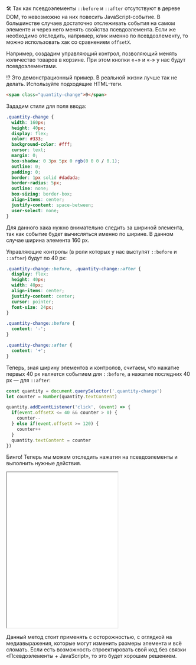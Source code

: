 🛠 Так как псевдоэлементы `::before` и `::after` отсутствуют в дереве DOM, то невозможно на них повесить JavaScript-событие. В большинстве случаев достаточно отслеживать события на самом элементе и через него менять свойства псевдоэлемента. Если же необходимо отследить, например, клик именно по псевдоэлементу, то можно использовать хак со сравнением `offsetX`.

Например, создадим управляющий контрол, позволяющий менять количество товаров в корзине. При этом кнопки «+» и «-» у нас будут псевдоэлементами.

<aside>

⁉️ Это демонстрационный пример. В реальной жизни лучше так не делать. Используйте подходящие HTML-теги.

</aside>

```html
<span class="quantity-change">0</span>
```

Зададим стили для поля ввода:

```css
.quantity-change {
  width: 160px;
  height: 40px;
  display: flex;
  color: #333;
  background-color: #fff;
  cursor: text;
  margin: 0;
  box-shadow: 0 3px 5px 0 rgb(0 0 0 / 0.1);
  outline: 0;
  padding: 0;
  border: 1px solid #dadada;
  border-radius: 5px;
  outline: none;
  box-sizing: border-box;
  align-items: center;
  justify-content: space-between;
  user-select: none;
}
```

Для данного хака нужно внимательно следить за шириной элемента, так как событие будет вычисляться именно по ширине. В данном случае ширина элемента 160 px.

Управляющие контролы (в роли которых у нас выступят `::before` и `::after`) будут по 40 px:

```css
.quantity-change::before, .quantity-change::after {
  display: flex;
  height: 40px;
  width: 40px;
  align-items: center;
  justify-content: center;
  cursor: pointer;
  font-size: 24px;
}

.quantity-change::before {
  content: '-';
}

.quantity-change::after {
  content: '+';
}
```

Теперь, зная ширину элементов и контролов, считаем, что нажатие первых 40 px является событием для `::before`, а нажатие последних 40 px — для `::after`:

```javascript
const quantity = document.querySelector('.quantity-change')
let counter = Number(quantity.textContent)

quantity.addEventListener('click', (event) => {
  if(event.offsetX <= 40 && counter > 0) {
    counter--
  } else if(event.offsetX >= 120) {
    counter++
  }
  quantity.textContent = counter
})
```

Бинго! Теперь мы можем отследить нажатия на псевдоэлементы и выполнить нужные действия.

<iframe title="JavaScript-события для псевдоэлементов" src="../demos/javascript-events/" height="420"></iframe>

Данный метод стоит применять с осторожностью, с оглядкой на медиавыражения, которые могут изменить размеры элемента и всё сломать. Если есть возможность спроектировать свой код без связки «Псевдоэлементы + JavaScript», то это будет хорошим решением.
